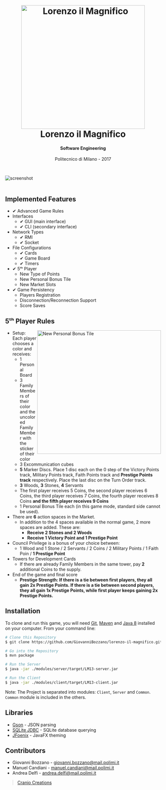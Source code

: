 <h1 align="center">
	<img src="../master/images/cover.png?raw=true" alt="Lorenzo il Magnifico" width="400">
	<br />
	Lorenzo il Magnifico
	<br />
</h1>
<h4 align="center">Software Engineering</h4>
<p align="center">
	Politecnico di Milano - 2017
</p>
<br />

![screenshot](../master/images/demo.gif?raw=true)
<br />
<br />

## Implemented Features
* ✔ Advanced Game Rules
* Interfaces
	- ✔ GUI (main interface)
	- ✔ CLI (secondary interface)
* Network Types
	- ✔ RMI
	- ✔ Socket
* File Configurations
	- ✔ Cards
	- ✔ Game Board
	- ✔ Timers
* ✔ 5ᵗʰ Player
	- New Type of Points
	- New Personal Bonus Tile
	- New Market Slots
* ✔ Game Persistency
	- Players Registration
	- Disconnection/Reconnection Support
	- Score Saves
	
## 5ᵗʰ Player Rules
<img src="../master/images/new_personal_bonus_tile.png?raw=true" alt="New Personal Bonus Tile" height="400" align="right">

* Setup: Each player chooses a color and receives:
	- 1 Personal Board	
	- 3 Family Members of their color and the uncolored Family Member with the sticker of their color
	- 3 Excommunication cubes
	- **5** Marker Discs. Place 1 disc each on the 0 step of the Victory Points track, Military Points track, Faith Points track and 	**Prestige Points track** respectively. Place the last disc on the Turn Order track.	
	- **3** Woods, **3** Stones, **4** Servants
	- The first player receives 5 Coins, the second player receives 6 Coins, the third player receives 7 Coins, the fourth player receives 8 Coins **and the fifth player receives 9 Coins**
	- 1 Personal Bonus Tile each (in this game mode, standard side cannot be used).
* There are **6** action spaces in the Market. 
	- In addition to the 4 spaces available in the normal game, 2 more spaces are added. These are:
		- **Receive 2 Stones and 2 Woods**
		- **Receive 1 Victory Point and 1 Prestige Point**
* Council Privilege is a bonus of your choice between:
	- 1 Wood and 1 Stone / 2 Servants / 2 Coins / 2 Military Points / 1 Faith Poin / **1 Prestige Point**
* Towers for Development Cards 
	- If there are already Family Members in the same tower, pay **2** additional Coins to the supply.
* End of the game and final score
	- **Prestige Strength: If there is a tie between first players, they all gain 2x Prestige Points. If there is a tie between 		second players, they all gain 1x Prestige Points, while first player keeps gaining 2x Prestige Points.**
	
## Installation
To clone and run this game, you will need [Git](https://git-scm.com/), [Maven](https://maven.apache.org/) and [Java 8](http://www.oracle.com/technetwork/java/javase/downloads/) installed on your computer. From your command line:
```bash
# Clone this Repository
$ git clone https://github.com/GiovanniBozzano/lorenzo-il-magnifico.git

# Go into the Repository
$ mvn package

# Run the Server
$ java -jar ./modules/server/target/LM13-server.jar

# Run the Client
$ java -jar ./modules/client/target/LM13-client.jar
```
Note: The Project is separated into modules: `Client`, `Server` and `Common`.
`Common` module is included in the others.

## Libraries
- [Gson](https://github.com/google/gson/) - JSON parsing
- [SQLite JDBC](https://bitbucket.org/xerial/sqlite-jdbc/) - SQLite database querying
- [JFoenix](https://github.com/jfoenixadmin/JFoenix/) - JavaFX theming

## Contributors
- Giovanni Bozzano - giovanni.bozzano@mail.polimi.it
- Manuel Candiani - manuel.candiani@mail.polimi.it
- Andrea Delfi - andrea.delfi@mail.polimi.it
> [Cranio Creations](http://www.craniocreations.it/)
